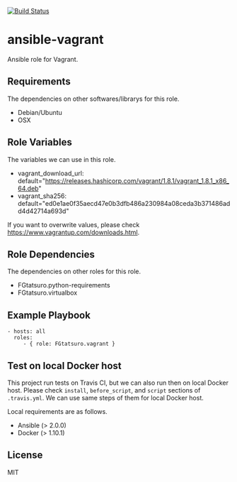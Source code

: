 [![Build Status](https://travis-ci.org/FGtatsuro/ansible-vagrant.svg?branch=master)](https://travis-ci.org/FGtatsuro/ansible-vagrant)

ansible-vagrant
====================================

Ansible role for Vagrant.

Requirements
------------

The dependencies on other softwares/librarys for this role.

- Debian/Ubuntu
- OSX

Role Variables
--------------

The variables we can use in this role.

- vagrant_download_url: default="https://releases.hashicorp.com/vagrant/1.8.1/vagrant_1.8.1_x86_64.deb"
- vagrant_sha256: default="ed0e1ae0f35aecd47e0b3dfb486a230984a08ceda3b371486add4d42714a693d"

If you want to overwrite values, please check https://www.vagrantup.com/downloads.html.

Role Dependencies
-----------------

The dependencies on other roles for this role.

- FGtatsuro.python-requirements
- FGtatsuro.virtualbox

Example Playbook
----------------

    - hosts: all
      roles:
         - { role: FGtatsuro.vagrant }

Test on local Docker host
-------------------------

This project run tests on Travis CI, but we can also run then on local Docker host.
Please check `install`, `before_script`, and `script` sections of `.travis.yml`. 
We can use same steps of them for local Docker host.

Local requirements are as follows.

- Ansible (> 2.0.0)
- Docker (> 1.10.1)

License
-------

MIT
